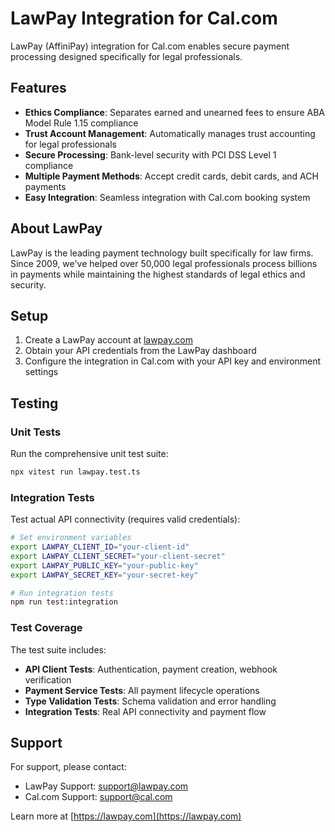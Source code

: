 # LawPay Integration for Cal.com

LawPay (AffiniPay) integration for Cal.com enables secure payment processing designed specifically for legal professionals.

## Features

- **Ethics Compliance**: Separates earned and unearned fees to ensure ABA Model Rule 1.15 compliance
- **Trust Account Management**: Automatically manages trust accounting for legal professionals
- **Secure Processing**: Bank-level security with PCI DSS Level 1 compliance
- **Multiple Payment Methods**: Accept credit cards, debit cards, and ACH payments
- **Easy Integration**: Seamless integration with Cal.com booking system

## About LawPay

LawPay is the leading payment technology built specifically for law firms. Since 2009, we've helped over 50,000 legal professionals process billions in payments while maintaining the highest standards of legal ethics and security.

## Setup

1. Create a LawPay account at [lawpay.com](https://lawpay.com)
2. Obtain your API credentials from the LawPay dashboard
3. Configure the integration in Cal.com with your API key and environment settings

## Testing

### Unit Tests

Run the comprehensive unit test suite:

```bash
npx vitest run lawpay.test.ts
```

### Integration Tests

Test actual API connectivity (requires valid credentials):

```bash
# Set environment variables
export LAWPAY_CLIENT_ID="your-client-id"
export LAWPAY_CLIENT_SECRET="your-client-secret"
export LAWPAY_PUBLIC_KEY="your-public-key"
export LAWPAY_SECRET_KEY="your-secret-key"

# Run integration tests
npm run test:integration

```

### Test Coverage

The test suite includes:

- **API Client Tests**: Authentication, payment creation, webhook verification
- **Payment Service Tests**: All payment lifecycle operations
- **Type Validation Tests**: Schema validation and error handling
- **Integration Tests**: Real API connectivity and payment flow

## Support

For support, please contact:

- LawPay Support: <support@lawpay.com>
- Cal.com Support: <support@cal.com>

Learn more at [https://lawpay.com](https://lawpay.com)
